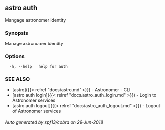 ## astro auth

Mangage astronomer identity

### Synopsis

Manage astronomer identity

### Options

```
  -h, --help   help for auth
```

### SEE ALSO

* [astro]({{< relref "docs/astro.md" >}})	 - Astronomer - CLI
* [astro auth login]({{< relref "docs/astro_auth_login.md" >}})	 - Login to Astronomer services
* [astro auth logout]({{< relref "docs/astro_auth_logout.md" >}})	 - Logout of Astronomer services

###### Auto generated by spf13/cobra on 29-Jun-2018
